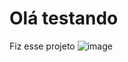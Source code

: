 # Olá testando

Fiz esse projeto
![image](https://github.com/user-attachments/assets/2a4972c5-1c01-4ee4-a2c0-d47481782f05)
